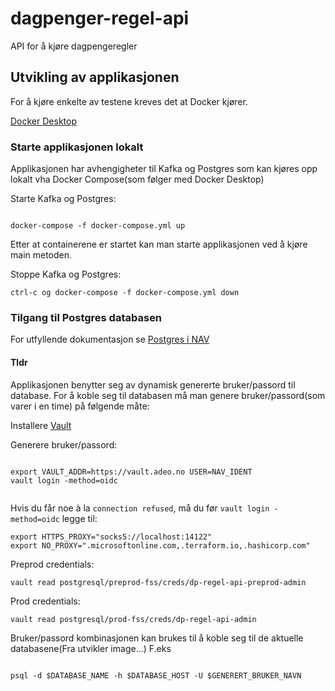 # dagpenger-regel-api


API for å kjøre dagpengeregler

## Utvikling av applikasjonen

For å kjøre enkelte av testene kreves det at Docker kjører.

[Docker Desktop](https://www.docker.com/products/docker-desktop)


### Starte applikasjonen lokalt

Applikasjonen har avhengigheter til Kafka og Postgres som kan kjøres
opp lokalt vha Docker Compose(som følger med Docker Desktop) 


Starte Kafka og Postgres: 
```

docker-compose -f docker-compose.yml up

```
Etter at containerene er startet kan man starte applikasjonen ved å kjøre main metoden.


Stoppe Kafka og Postgres:

```
ctrl-c og docker-compose -f docker-compose.yml down 

```

### Tilgang til Postgres databasen

For utfyllende dokumentasjon se [Postgres i NAV](https://github.com/navikt/utvikling/blob/master/PostgreSQL.md)

#### Tldr

Applikasjonen benytter seg av dynamisk genererte bruker/passord til database.
For å koble seg til databasen må man genere bruker/passord(som varer i en time)
på følgende måte:

Installere [Vault](https://www.vaultproject.io/downloads.html)

Generere bruker/passord: 

```

export VAULT_ADDR=https://vault.adeo.no USER=NAV_IDENT
vault login -method=oidc


```


Hvis du får noe à la `connection refused`, må du før `vault login -method=oidc` legge til:
```
export HTTPS_PROXY="socks5://localhost:14122" 
export NO_PROXY=".microsoftonline.com,.terraform.io,.hashicorp.com"
```

Preprod credentials:

```
vault read postgresql/preprod-fss/creds/dp-regel-api-preprod-admin

```

Prod credentials:

```
vault read postgresql/prod-fss/creds/dp-regel-api-admin

```

Bruker/passord kombinasjonen kan brukes til å koble seg til de aktuelle databasene(Fra utvikler image...)
F.eks

```

psql -d $DATABASE_NAME -h $DATABASE_HOST -U $GENERERT_BRUKER_NAVN

```

